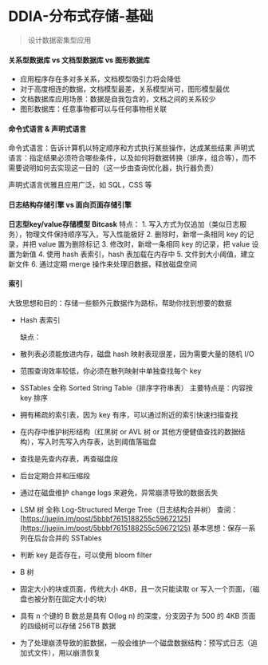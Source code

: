 # DDIA-分布式存储-基础

> 设计数据密集型应用

#### 关系型数据库 vs 文档型数据库 vs 图形数据库

* 应用程序存在多对多关系，文档模型吸引力将会降低
* 对于高度相连的数据，文档模型最差，关系模型尚可，图形模型最优
* 文档数据库应用场景：数据是自我包含的，文档之间的关系较少
* 图形数据库：任意事物都可以与任何事物相关联

#### 命令式语言 & 声明式语言

命令式语言：告诉计算机以特定顺序和方式执行某些操作，达成某些结果 声明式语言：指定结果必须符合哪些条件，以及如何将数据转换（排序，组合等），而不需要说明如何去实现这一目的（这一步由查询优化器，执行器负责）

声明式语言优雅且应用广泛，如 SQL，CSS 等

#### 日志结构存储引擎 vs 面向页面存储引擎

**日志型key/value存储模型 Bitcask** 特点： 1. 写入方式为仅追加（类似日志服务），物理文件保持顺序写入，写入性能极好 2. 删除时，新增一条相同 key 的记录，并把 value 置为删除标记 3. 修改时，新增一条相同 key 的记录，把 value 设置为新值 4. 使用 hash 表索引，hash 表加载在内存中 5. 文件到大小阈值，建立新文件 6. 通过定期 merge 操作来处理旧数据，释放磁盘空间

#### 索引

大致思想和目的：存储一些额外元数据作为路标，帮助你找到想要的数据

* Hash 表索引

  缺点： 

* 散列表必须能放进内存，磁盘 hash 映射表现很差，因为需要大量的随机 I/O
* 范围查询效率较低，你必须在散列映射中单独查找每个 key
* SSTables 全称 Sorted String Table（排序字符串表） 主要特点是：内容按 key 排序
* 拥有稀疏的索引表，因为 key 有序，可以通过附近的索引快速扫描查找
* 在内存中维护树形结构（红黑树 or AVL 树 or 其他方便健值查找的数据结构），写入时先写入内存表，达到阈值落磁盘
* 查找是先查内存表，再查磁盘段
* 后台定期合并和压缩段
* 通过在磁盘维护 change logs 来避免，异常崩溃导致的数据丢失
* LSM 树 全称 Log-Structured Merge Tree（日志结构合并树） 查阅：[https://juejin.im/post/5bbbf7615188255c59672125](https://juejin.im/post/5bbbf7615188255c59672125) 基本思想：保存一系列在后台合并的 SSTables
* 判断 key 是否存在，可以使用 bloom filter
* B 树
* 固定大小的块或页面，传统大小 4KB，且一次只能读取 or 写入一个页面，（磁盘也被分割在固定大小的块）
* 具有 n 个键的 B 数总是具有 O\(log n\) 的深度，分支因子为 500 的 4KB 页面的四级树可以存储 256TB 数据
* 为了处理崩溃导致的脏数据，一般会维护一个磁盘数据结构：预写式日志（追加式文件），用以崩溃恢复

